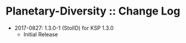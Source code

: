 # Planetary-Diversity :: Change Log

* 2017-0827: 1.3.0-1 (StollD) for KSP 1.3.0
	+ Initial Release
 
